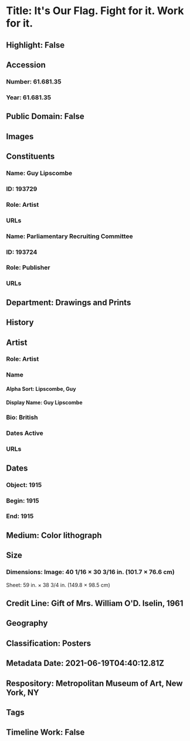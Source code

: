 # Title: It's Our Flag. Fight for it. Work for it.
## Highlight: False
## Accession
### Number: 61.681.35
### Year: 61.681.35
## Public Domain: False
## Images
## Constituents
### Name: Guy Lipscombe
### ID: 193729
### Role: Artist
### URLs
### Name: Parliamentary Recruiting Committee
### ID: 193724
### Role: Publisher
### URLs
## Department: Drawings and Prints
## History
## Artist
### Role: Artist
### Name
#### Alpha Sort: Lipscombe, Guy
#### Display Name: Guy Lipscombe
### Bio: British
### Dates Active
### URLs
## Dates
### Object: 1915
### Begin: 1915
### End: 1915
## Medium: Color lithograph
## Size
### Dimensions: Image: 40 1/16 × 30 3/16 in. (101.7 × 76.6 cm)
Sheet: 59 in. × 38 3/4 in. (149.8 × 98.5 cm)
## Credit Line: Gift of Mrs. William O'D. Iselin, 1961
## Geography
## Classification: Posters
## Metadata Date: 2021-06-19T04:40:12.81Z
## Respository: Metropolitan Museum of Art, New York, NY
## Tags
## Timeline Work: False